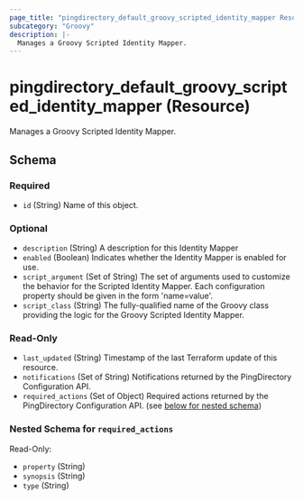```yaml
---
page_title: "pingdirectory_default_groovy_scripted_identity_mapper Resource - terraform-provider-pingdirectory"
subcategory: "Groovy"
description: |-
  Manages a Groovy Scripted Identity Mapper.
---
```


# pingdirectory_default_groovy_scripted_identity_mapper (Resource)

Manages a Groovy Scripted Identity Mapper.



<!-- schema generated by tfplugindocs -->
## Schema

### Required

- `id` (String) Name of this object.

### Optional

- `description` (String) A description for this Identity Mapper
- `enabled` (Boolean) Indicates whether the Identity Mapper is enabled for use.
- `script_argument` (Set of String) The set of arguments used to customize the behavior for the Scripted Identity Mapper. Each configuration property should be given in the form 'name=value'.
- `script_class` (String) The fully-qualified name of the Groovy class providing the logic for the Groovy Scripted Identity Mapper.

### Read-Only

- `last_updated` (String) Timestamp of the last Terraform update of this resource.
- `notifications` (Set of String) Notifications returned by the PingDirectory Configuration API.
- `required_actions` (Set of Object) Required actions returned by the PingDirectory Configuration API. (see [below for nested schema](#nestedatt--required_actions))

<a id="nestedatt--required_actions"></a>
### Nested Schema for `required_actions`

Read-Only:

- `property` (String)
- `synopsis` (String)
- `type` (String)

